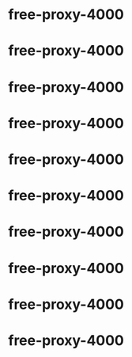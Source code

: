 # free-proxy-4000
# free-proxy-4000
# free-proxy-4000
# free-proxy-4000
# free-proxy-4000
# free-proxy-4000
# free-proxy-4000
# free-proxy-4000
# free-proxy-4000
# free-proxy-4000
